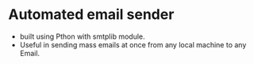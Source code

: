 # Automated email sender
* built using Pthon with smtplib module.
* Useful in sending mass emails at once from any local machine to any Email.
